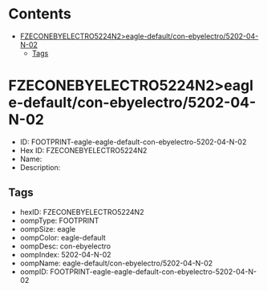 



Contents
========

* [FZECONEBYELECTRO5224N2>eagle-default/con-ebyelectro/5202-04-N-02](#fzeconebyelectro5224n2eagle-defaultcon-ebyelectro5202-04-n-02)
	* [Tags](#tags)

# FZECONEBYELECTRO5224N2>eagle-default/con-ebyelectro/5202-04-N-02

- ID: FOOTPRINT-eagle-eagle-default-con-ebyelectro-5202-04-N-02
- Hex ID: FZECONEBYELECTRO5224N2
- Name: 
- Description: 

## Tags

- hexID: FZECONEBYELECTRO5224N2
- oompType: FOOTPRINT
- oompSize: eagle
- oompColor: eagle-default
- oompDesc: con-ebyelectro
- oompIndex: 5202-04-N-02
- oompName: eagle-default/con-ebyelectro/5202-04-N-02
- oompID: FOOTPRINT-eagle-eagle-default-con-ebyelectro-5202-04-N-02
